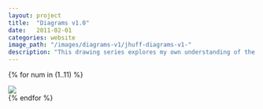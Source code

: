 ```yaml
---
layout: project
title:  "Diagrams v1.0"
date:   2011-02-01
categories: website 
image_path: "/images/diagrams-v1/jhuff-diagrams-v1-"
description: "This drawing series explores my own understanding of the internet and how it interacts with art, objects, and the physical world. Each drawing conflates the didactic power of the diagram with the intention of creating unclear thoughts on how everything relates to everything else in a distributed system."
---
```


{% for num in (1..11) %}
<div>
    <img class="mb3" src="{{ page.image_path }}{{ num }}.jpg" srcset="{{ page.image_path }}{{ num }}.jpg 1x, {{ page.image_path }}{{ num }}-2x.jpg 2x"/>
</div>
{% endfor %}
